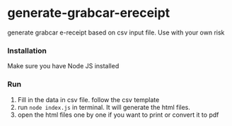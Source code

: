 # generate-grabcar-ereceipt
generate grabcar e-receipt based on csv input file. 
Use with your own risk

### Installation
Make sure you have Node JS installed

### Run
1. Fill in the data in csv file. follow the csv template
2. run `node index.js` in terminal. It will generate the html files. 
3. open the html files one by one if you want to print or convert it to pdf
